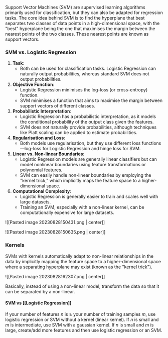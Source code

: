 Support Vector Machines (SVM) are supervised learning algorithms primarily used for classification, but they can also be adapted for regression tasks. The core idea behind SVM is to find the hyperplane that best separates two classes of data points in a high-dimensional space, with the "best" hyperplane being the one that maximises the margin between the nearest points of the two classes. These nearest points are known as support vectors.

### SVM vs. Logistic Regression

1. **Task**:
    - Both can be used for classification tasks. Logistic Regression can naturally output probabilities, whereas standard SVM does not output probabilities.
2. **Objective Function**:
    - Logistic Regression minimises the log-loss (or cross-entropy) function.
    - SVM minimises a function that aims to maximise the margin between support vectors of different classes.
3. **Probabilistic Interpretation**:
    - Logistic Regression has a probabilistic interpretation, as it models the conditional probability of the output class given the features.
    - SVM does not naturally provide probabilities, although techniques like Platt scaling can be applied to estimate probabilities.
4. **Regularisation and Loss**:
    - Both models use regularisation, but they use different loss functions—log-loss for Logistic Regression and hinge loss for SVM.
5. **Linear vs. Non-linear Boundaries**:
    - Logistic Regression models are generally linear classifiers but can model nonlinear boundaries using feature transformations or polynomial features.
    - SVM can easily handle non-linear boundaries by employing the "kernel trick," which implicitly maps the feature space to a higher-dimensional space.
6. **Computational Complexity**:
    - Logistic Regression is generally easier to train and scales well with large datasets.
    - Training an SVM, especially with a non-linear kernel, can be computationally expensive for large datasets.

![[Pasted image 20230828150431.png | center]]


![[Pasted image 20230828150635.png | center]]

### Kernels 
SVMs with kernels automatically adapt to non-linear relationships in the data by implicitly mapping the feature space to a higher-dimensional space where a separating hyperplane may exist (known as the "kernel trick").

![[Pasted image 20230828162307.png | center]]

Basically, instead of using a non-linear model, transform the data so that it can be separated by a non-linear.

#### SVM vs [[Logistic Regression]]
If your number of features $n$ is $\geq$ your number of training samples $m$, use logistic regression or SVM without a kernel (linear kernel).
If $n$ is small and $m$ is intermediate, use SVM with a gaussian kernel.
If $n$ is small and $m$ is large, create/add more features and then use logistic regression or an SVM.
